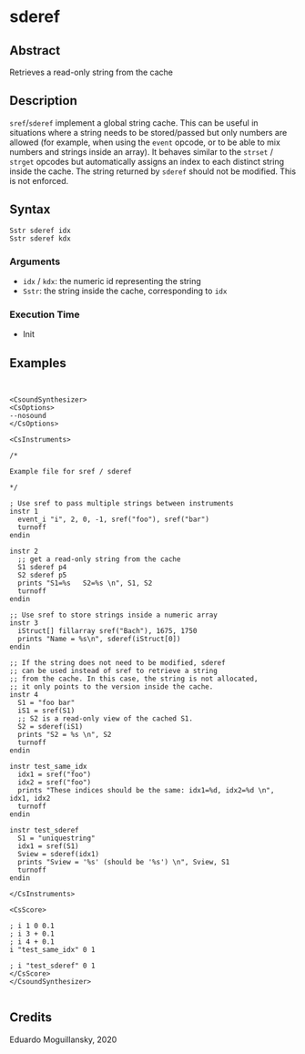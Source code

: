# sderef

## Abstract

Retrieves a read-only string from the cache


## Description

`sref`/`sderef` implement a global string cache. This can be useful in
situations where a string needs to be stored/passed but only numbers are allowed
(for example, when using the `event` opcode, or to be able to mix numbers and
strings inside an array). It behaves similar to the `strset` / `strget` opcodes
but automatically assigns an index to each distinct string inside the cache. The
string returned by `sderef` should not be modified. This is not enforced.

## Syntax

    Sstr sderef idx
    Sstr sderef kdx

### Arguments

* `idx` / `kdx`: the numeric id representing the string
* `Sstr`: the string inside the cache, corresponding to `idx`

### Execution Time

* Init


## Examples

```csound


<CsoundSynthesizer>
<CsOptions>
--nosound
</CsOptions>

<CsInstruments>

/*

Example file for sref / sderef

*/

; Use sref to pass multiple strings between instruments
instr 1
  event_i "i", 2, 0, -1, sref("foo"), sref("bar")
  turnoff
endin

instr 2
  ;; get a read-only string from the cache
  S1 sderef p4
  S2 sderef p5
  prints "S1=%s   S2=%s \n", S1, S2
  turnoff
endin

;; Use sref to store strings inside a numeric array
instr 3
  iStruct[] fillarray sref("Bach"), 1675, 1750
  prints "Name = %s\n", sderef(iStruct[0])
endin

;; If the string does not need to be modified, sderef
;; can be used instead of sref to retrieve a string
;; from the cache. In this case, the string is not allocated,
;; it only points to the version inside the cache. 
instr 4
  S1 = "foo bar"
  iS1 = sref(S1)
  ;; S2 is a read-only view of the cached S1.
  S2 = sderef(iS1)
  prints "S2 = %s \n", S2
  turnoff
endin
  
instr test_same_idx
  idx1 = sref("foo")
  idx2 = sref("foo")
  prints "These indices should be the same: idx1=%d, idx2=%d \n", idx1, idx2
  turnoff
endin

instr test_sderef
  S1 = "uniquestring"
  idx1 = sref(S1)
  Sview = sderef(idx1)
  prints "Sview = '%s' (should be '%s') \n", Sview, S1
  turnoff
endin

</CsInstruments>

<CsScore>

; i 1 0 0.1
; i 3 + 0.1
; i 4 + 0.1
i "test_same_idx" 0 1

; i "test_sderef" 0 1
</CsScore>
</CsoundSynthesizer>


```


## Credits

Eduardo Moguillansky, 2020
